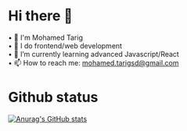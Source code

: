 # Hi there 👋  
• 💬 I'm Mohamed Tarig  
• 🔭 I do frontend/web development  
• 🌱 I’m currently learning advanced Javascript/React  
• 📫 How to reach me: mohamed.tarigsd@gmail.com  
  
# Github status 
[![Anurag's GitHub stats](https://github-readme-stats.vercel.app/api?username=MohammedTarigg)](https://github.com/MohammedTarigg/github-readme-stats)
